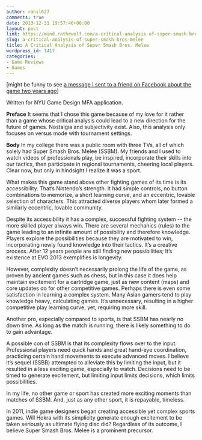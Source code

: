 ```yaml
---
author: rahil627
comments: true
date: 2013-12-31 19:57:46+00:00
layout: post
link: https://mind.rathewolf.com/a-critical-analysis-of-super-smash-bros-melee/
slug: a-critical-analysis-of-super-smash-bros-melee
title: A Critical Analysis of Super Smash Bros. Melee
wordpress_id: 1417
categories:
- Game Reviews
- Games
---
```


[might be funny to see [a message I sent to a friend on Facebook about the game two years ago](https://mind.rathewolf.com/super-smash-bros-melee-early-game-criticism)]

Written for NYU Game Design MFA application.

**Preface**
It seems that I chose this game because of my love for it rather than a game whose critical analysis could lead to a new direction for the future of games. Nostalgia and subjectivity exist. Also, this analysis only focuses on versus mode with tournament settings.

**Body**
In my college there was a public room with three TVs, all of which solely had Super Smash Bros. Melee (SSBM). My friends and I used to watch videos of professionals play, be inspired, incorporate their skills into our tactics, then participate in regional tournaments, cheering local players. Clear now, but only in hindsight I realize it was a sport.

What makes this game stand above other fighting games of its time is its accessibility. That’s Nintendo’s strength. It had simple controls, no button combinations to memorize, a short learning curve, and an eccentric, lovable selection of characters. This attracted diverse players whom later formed a similarly eccentric, lovable community.
 
Despite its accessibility it has a complex, successful fighting system -- the more skilled player always win. There are several mechanics (rules) to the game leading to an infinite amount of possibility and therefore knowledge. Players explore the possibilities because they are motivated to win, incorporating newly found knowledge into their tactics. It’s a creative process. After 12 years people are still finding new possibilities; It’s existence at EVO 2013 exemplifies is longevity.

However, complexity doesn’t necessarily prolong the life of the game, as proven by ancient games such as chess, but in this case it does help maintain excitement for a cartridge game, just as new content (maps) and core updates do for other competitive games. Perhaps there is even some satisfaction in learning a complex system. Many Asian gamers tend to play knowledge heavy, calculating games. It’s unnecessary, resulting in a higher competitive play learning curve, yet, requiring more skill.

Another pro, especially compared to sports, is that SSBM has nearly no down time. As long as the match is running, there is likely something to do to gain advantage.

A possible con of SSBM is that its complexity flows over to the input. Professional players need quick hands and great hand-eye coordination, practicing certain hand movements to execute advanced moves. I believe it’s sequel (SSBB) attempted to alleviate this by limiting the input, but it resulted in a less exciting game, especially to watch. Decisions need to be timed to generate excitement, but limiting input limits decisions, which limits possibilities.

In my life, no other game or sport has created more exciting moments than matches of SSBM. And, just as any other sport, it is repayable, timeless.

In 2011, indie game designers began creating accessible yet complex sports games. Will Hokra with its simplicity generate enough excitement to be taken seriously as ultimate flying disc did? Regardless of its outcome, I believe Super Smash Bros. Melee is a prominent precursor.
